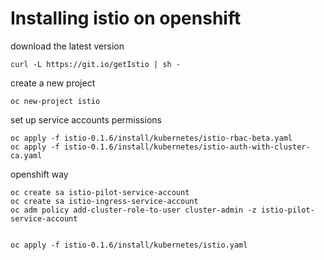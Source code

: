 # Installing istio on openshift

download the latest version
```
curl -L https://git.io/getIstio | sh -
```

create a new project

```
oc new-project istio
```
set up service accounts permissions
```
oc apply -f istio-0.1.6/install/kubernetes/istio-rbac-beta.yaml
oc apply -f istio-0.1.6/install/kubernetes/istio-auth-with-cluster-ca.yaml
```

openshift way

```
oc create sa istio-pilot-service-account
oc create sa istio-ingress-service-account
oc adm policy add-cluster-role-to-user cluster-admin -z istio-pilot-service-account


oc apply -f istio-0.1.6/install/kubernetes/istio.yaml 